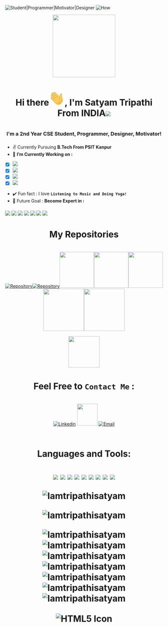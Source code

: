 ![Student|Programmer|Motivator|Designer](https://github.com/Iamtripathisatyam/iamtripathisatyam/blob/master/Content/Skills.png)
![How](https://forthebadge.com/images/badges/built-by-developers.svg)
<p align="center">
<img src="https://github.com/Iamtripathisatyam/iamtripathisatyam/blob/master/Content/github.gif" width="200px" height="200px">
 </p>
 
### <h1 align="center">Hi there<img src="https://raw.githubusercontent.com/ABSphreak/ABSphreak/master/gifs/Hi.gif" width="50px">, I'm Satyam Tripathi From INDIA<img src="https://github.com/Iamtripathisatyam/iamtripathisatyam/blob/master/Content/flag.gif" width="50px"><h1/>
## <h3 align="center">I'm a 2nd Year CSE Student, Programmer, Designer, Motivator!<h3/>
 
- ✌️ Currently Pursuing **B.Tech From PSIT Kanpur**
- 🔭 **I’m Currently Working on :**
- [x] ![](https://img.shields.io/badge/PYTHON-PROGRAMMING-yellow.svg?label=PYTHON&style=social&logo=python&logoColor=yellow)  
- [x] ![](https://img.shields.io/badge/CANVA-DESIGNING-green.svg?label=CANVA&style=social&logo=canva&logoColor=informational)
- [x] ![](https://img.shields.io/badge/MICROSOFT-WORD-blue.svg?label=MICROSOFT&style=social&logo=microsoft-word&logoColor=blue)
- [x] ![](https://img.shields.io/badge/DATA-STRUCTURES-9cf.svg?label=DATA&style=social&logo=GraphQL&logoColor=red)
- ✔️ Fun fact : I love **`Listening to Music and Doing Yoga!`**
- 🎯 Future Goal : **Become Expert in :** 
### ![](https://img.shields.io/badge/PYTHON-yellow.svg?&style=social&logo=python&logoColor=yellow) ![](https://img.shields.io/badge/DJANGO-yellow.svg?&style=social&logo=Django&logoColor=orange) ![](https://img.shields.io/badge/FLASK-blue.svg?&style=social&logo=Flask&logoColor=red) ![](https://img.shields.io/badge/DS&AlGO-9cf.svg?&style=social&logo=Treehouse&logoColor=success) ![](https://img.shields.io/badge/APP_DESIGNING-9cf.svg?&style=social&logo=Android&logoColor=critical) ![](https://img.shields.io/badge/DART-9cf.svg?&style=social&logo=Dart&logoColor=black) ![](https://img.shields.io/badge/FLUTTER-9cf.svg?&style=social&logo=Flutter&logoColor=blue)<br/>
### <h1 align="center">**My Repositories**<h1/>
 <body><div class="img1"><p align='center'>
 <a href="https://github.com/Iamtripathisatyam/Python-Projects" target="_blank"><img src="https://github.com/Iamtripathisatyam/iamtripathisatyam/blob/master/Content/Python_Projects.png" alt="Repository" width="110" height="115"></a><a href="https://github.com/Iamtripathisatyam/Python-Programs" target="_blank"><img src="https://github.com/Iamtripathisatyam/iamtripathisatyam/blob/master/Content/python_programs.png" alt="Repository" width="110" height="115"></a><a href="https://github.com/Iamtripathisatyam/Python-Hackerrank-Solutions"><img src="https://github.com/Iamtripathisatyam/iamtripathisatyam/blob/master/Content/hackerrank.png" width="110" height="115"></a></a><a href="https://github.com/Iamtripathisatyam/C-Programs"><img src="https://github.com/Iamtripathisatyam/iamtripathisatyam/blob/master/Content/C_Programs.png" width="110" height="115"></a><a href="https://github.com/Iamtripathisatyam/C-Programming-Projects"><img src="https://github.com/Iamtripathisatyam/iamtripathisatyam/blob/master/Content/C_projects.png" width="110" height="115"><a href="https://github.com/Iamtripathisatyam/Data-Structure-Programs"><img src="https://github.com/Iamtripathisatyam/iamtripathisatyam/blob/master/Content/go-removebg-preview.png" width="130" height="135"></a><a href="https://github.com/Iamtripathisatyam/Data_Structure_Notes"><img src="https://github.com/Iamtripathisatyam/iamtripathisatyam/blob/master/Content/DS_NOTES.png" width="130" height="135"></a>
<p/>
</div>
</body>
 
  <p align="center">
<img src="https://github.com/Iamtripathisatyam/iamtripathisatyam/blob/master/Content/Bar.gif" width="100px" height="100px">
 </p>

 ### <h1 align="center">Feel Free to **`Contact Me`** : <h1/>
 <body>
    <div class="img1">
     <p align='center'>
 <a href="https://www.linkedin.com/in/Satyam-Tripathi-536b561b1" target="_blank"><img src="https://icons.iconarchive.com/icons/uiconstock/folded-social-media/64/Linkedin-icon.png" alt="Linkedin"></a> <a href="https://www.hackerrank.com/tripathiishere" target="_blank"><img src="https://github.com/Iamtripathisatyam/iamtripathisatyam/blob/master/Content/ranks-removebg-preview.png" balt="Linkedin" width="65" height="70"></a> 
 <a href="mailto:thingstesting2020@gmail.com" target="_blank"><img src="https://icons.iconarchive.com/icons/alecive/flatwoken/64/Apps-Gmail-B-icon.png" alt="Email"></a>
  <p/>
</div>
</body>
   <br/>
 <h1 align="center">Languages and Tools:<h1/>
 
<p align="center">
<img src="https://icons.iconarchive.com/icons/papirus-team/papirus-apps/72/python-icon.png">
<img src="https://icons.iconarchive.com/icons/mattahan/umicons/72/Letter-C-icon.png">
<img src="https://icons.iconarchive.com/icons/graphics-vibe/developer/72/html-5-icon.png">
<img src="https://icons.iconarchive.com/icons/graphicloads/colorful-long-shadow/72/Networking-icon.png">
<img src="https://icons.iconarchive.com/icons/papirus-team/papirus-apps/72/pycharm-icon.png">
<img src="https://icons.iconarchive.com/icons/benjigarner/softdimension/72/MS-Word-2-icon.png">
<img src="https://icons.iconarchive.com/icons/hopstarter/sleek-xp-software/72/Dev-icon.png">
<img src="https://icons.iconarchive.com/icons/rud3boy/mac-apps/72/ps-icon.png">
<img src="https://icons.iconarchive.com/icons/papirus-team/papirus-apps/72/visual-studio-code-icon.png">
 </p>

<p align="center">
<img src="https://github-readme-stats.vercel.app/api?username=Iamtripathisatyam&show_icons=true&theme=dracula" alt="Iamtripathisatyam" />
</p>
<p align="center">
<img src="https://github-readme-stats.vercel.app/api/top-langs/?username=Iamtripathisatyam&theme=dracula&layout=compact" alt="Iamtripathisatyam" />
</p>
<p align="center">
<img src="https://komarev.com/ghpvc/?username=Iamtripathisatyam" alt=Iamtripathisatyam />
<img src="https://badges.pufler.dev/visits/Iamtripathisatyam/Iamtripathisatyam" alt=Iamtripathisatyam />
<img src="https://badges.pufler.dev/years/Iamtripathisatyam" alt=Iamtripathisatyam />
<img src="https://badges.pufler.dev/repos/Iamtripathisatyam" alt=Iamtripathisatyam />
<img src="https://badges.pufler.dev/updated/Iamtripathisatyam/iamtripathisatyam" alt=Iamtripathisatyam />
<img src="https://badges.pufler.dev/created/Iamtripathisatyam/iamtripathisatyam" alt=Iamtripathisatyam />
<img src="https://badges.pufler.dev/commits/monthly/Iamtripathisatyam" alt=Iamtripathisatyam />
 </p>
<p align="center">
<img src="https://github.com/Iamtripathisatyam/iamtripathisatyam/blob/master/Content/TOH.gif" alt="HTML5 Icon" align='center' style="float:center;width:128px;height:128px;">
</p>
